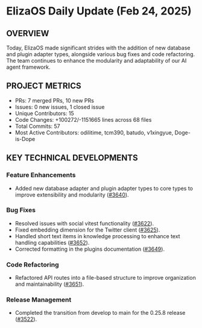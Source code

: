 # ElizaOS Daily Update (Feb 24, 2025)

## OVERVIEW 
Today, ElizaOS made significant strides with the addition of new database and plugin adapter types, alongside various bug fixes and code refactoring. The team continues to enhance the modularity and adaptability of our AI agent framework.

## PROJECT METRICS
- PRs: 7 merged PRs, 10 new PRs
- Issues: 0 new issues, 1 closed issue
- Unique Contributors: 15
- Code Changes: +100272/-1151665 lines across 68 files
- Total Commits: 57
- Most Active Contributors: odilitime, tcm390, batudo, v1xingyue, Doge-is-Dope

## KEY TECHNICAL DEVELOPMENTS

### Feature Enhancements
- Added new database adapter and plugin adapter types to core types to improve extensibility and modularity ([#3640](https://github.com/elizaos/eliza/pull/3640)).

### Bug Fixes
- Resolved issues with social vitest functionality ([#3622](https://github.com/elizaos/eliza/pull/3622)).
- Fixed embedding dimension for the Twitter client ([#3625](https://github.com/elizaos/eliza/pull/3625)).
- Handled short text items in knowledge processing to enhance text handling capabilities ([#3652](https://github.com/elizaos/eliza/pull/3652)).
- Corrected formatting in the plugins documentation ([#3649](https://github.com/elizaos/eliza/pull/3649)).

### Code Refactoring
- Refactored API routes into a file-based structure to improve organization and maintainability ([#3651](https://github.com/elizaos/eliza/pull/3651)).

### Release Management
- Completed the transition from develop to main for the 0.25.8 release ([#3522](https://github.com/elizaos/eliza/pull/3522)).